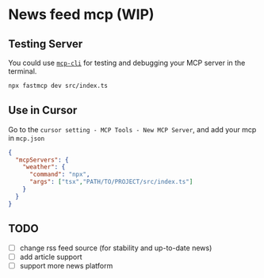 # News feed mcp (WIP)

## Testing Server

You could use [`mcp-cli`](https://github.com/wong2/mcp-cli) for testing and debugging your MCP server in the terminal.

```bash
npx fastmcp dev src/index.ts
```

## Use in Cursor

Go to the `cursor setting - MCP Tools - New MCP Server`, and add your mcp in `mcp.json`

```json
{
  "mcpServers": {
    "weather": {
      "command": "npx",
      "args": ["tsx","PATH/TO/PROJECT/src/index.ts"]
    }
  }
}
```

## TODO

- [ ] change rss feed source (for stability and up-to-date news)
- [ ] add article support
- [ ] support more news platform
